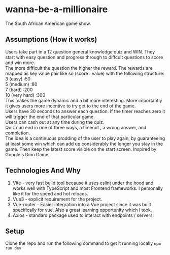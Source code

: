 # wanna-be-a-millionaire

The $outh African American game show.

## Assumptions (How it works)
Users take part in a 12 question general knowledge quiz and WIN. They start with easy question and progress through to diffcult questions to score and win more. 
<br>
The more difficult the question the higher the reward. The rewards are mapped as key value pair like so (score : value) with the following structure:
<br>
3 (easy) :50
<br>
5 (medium) :80
<br>
7 (hard) :200
<br>
10 (very hard) :300
<br>
This makes the game dynamic and a bit more interesting. More importantly it gives users more incentive to try get to the end of the game.
<br>
Users have 30 seconds to answer each question. If the timer reaches zero it will trigger the end of that particular game.
<br>
Users can cash out at any time during the quiz.
<br>
Quiz can end in one of three ways, a timeout , a wrong answer, and completion.
<br>
The idea is a continuous prodding of the user to play again, by guaranteeing at least some win which can add up considerably the longer you stay in the game. Then keep the latest score visible on the start screen. Inspired by Google's Dino Game.


## Technologies And Why
1. Vite - very fast build tool because it uses eslint under the hood and works well with TypeScript and most Frontend frameworks. I personally like it for the speed and hot reloads.
2. Vue3 - explicit requirement for the project. 
3. Vue-router - Easier integration into a Vue project since it was built specifically for vue. Also a great learning opportunity which I took.
4. Axios - standard package used to interact with endpoints / servers.

## Setup
Clone the repo and run the following command to get it running locally
```npm run dev```
